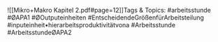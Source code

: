 
![[Mikro+Makro Kapitel 2.pdf#page=12]]Tags & Topics:
   #arbeitsstunde
   #ØAPA1
   #ØOutputeinheiten
   #EntscheidendeGrößenfürArbeitsteilung
   #inputeinheit•hierarbeitsproduktivitätvona
   #Arbeitsstunde
   #ArbeitsstundeØAPA2